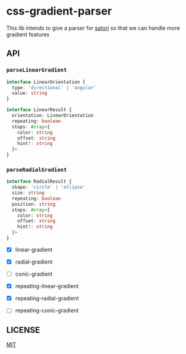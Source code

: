 # css-gradient-parser

This lib intends to give a parser for [satori](https://github.com/vercel/satori) so that we can handle more gradient features


## API
### `parseLinearGradient`
```ts
interface LinearOrientation {
  type: 'directional' | 'angular'
  value: string
}

interface LinearResult {
  orientation: LinearOrientation
  repeating: boolean
  stops: Array<{
    color: string
    offset: string
    hint?: string
  }>
}
```

### `parseRadialGradient`
```ts
interface RadialResult {
  shape: 'circle' | 'ellipse'
  size: string
  repeating: boolean
  position: string
  stops: Array<{
    color: string
    offset: string
    hint?: string
  }>
}
```

- [x] linear-gradient
- [x] radial-gradient
- [ ] conic-gradient
- [x] repeating-linear-gradient
- [x] repeating-radial-gradient
- [ ] repeating-conic-gradient


## LICENSE

[MIT](./LICENSE)
